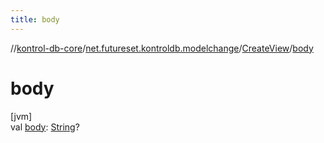 ```yaml
---
title: body
---
```

//[kontrol-db-core](../../../index.html)/[net.futureset.kontroldb.modelchange](../index.html)/[CreateView](index.html)/[body](body.html)



# body



[jvm]\
val [body](body.html): [String](https://kotlinlang.org/api/latest/jvm/stdlib/kotlin/-string/index.html)?




